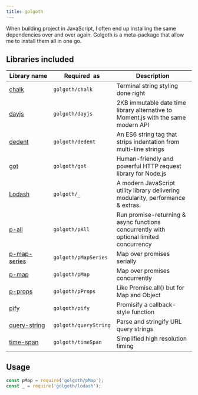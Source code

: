 ```yaml
---
title: golgoth
---
```


<div class="lead">
  When building project in JavaScript, I often end up installing the same
  dependencies over and over again. Golgoth is a meta-package that allow me to
  install them all in one go.
</div>

## Libraries included

| Library name       | Required  as          | Description                                                                            |
| ------------------ | --------------------- | -------------------------------------------------------------------------------------- |
| [chalk][1]         | `golgoth/chalk`       | Terminal string styling done right                                                     |
| [dayjs][2]         | `golgoth/dayjs`       | 2KB immutable date time library alternative to Moment.js with the same modern API      |
| [dedent][12]       | `golgoth/dedent`      | An ES6 string tag that strips indentation from multi-line strings                      |
| [got][4]           | `golgoth/got`         | Human-friendly and powerful HTTP request library for Node.js                           |
| [Lodash][5]        | `golgoth/_`           | A modern JavaScript utility library delivering modularity, performance & extras.       |
| [p-all][6]         | `golgoth/pAll`        | Run promise-returning & async functions concurrently with optional limited concurrency |
| [p-map-series][8]  | `golgoth/pMapSeries`  | Map over promises serially                                                             |
| [p-map][7]         | `golgoth/pMap`        | Map over promises concurrently                                                         |
| [p-props][11]      | `golgoth/pProps`      | Like Promise.all() but for Map and Object                                              |
| [pify][9]          | `golgoth/pify`        | Promisify a callback-style function                                                    |
| [query-string][10] | `golgoth/queryString` | Parse and stringify URL query strings                                                  |
| [time-span][3]     | `golgoth/timeSpan`    | Simplified high resolution timing                                                      |

## Usage

```javascript
const pMap = require('golgoth/pMap');
const _ = require('golgoth/lodash');
```

[1]: https://yarnpkg.com/en/package/chalk
[2]: https://yarnpkg.com/en/package/dayjs
[3]: https://yarnpkg.com/en/package/time-span
[4]: https://yarnpkg.com/en/package/got
[5]: https://yarnpkg.com/en/package/lodash
[6]: https://yarnpkg.com/en/package/p-all
[7]: https://yarnpkg.com/en/package/p-map
[8]: https://yarnpkg.com/en/package/p-map-series
[9]: https://yarnpkg.com/en/package/pify
[10]: https://yarnpkg.com/en/package/query-string
[11]: https://github.com/sindresorhus/p-props
[12]: https://github.com/dmnd/dedent
